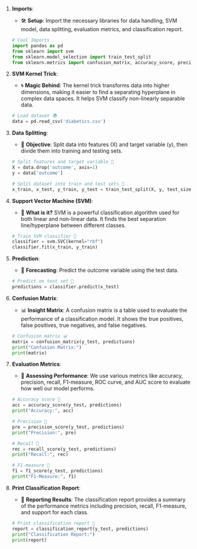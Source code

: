 
1. **Imports**: 
   - 🛠️ **Setup**: Import the necessary libraries for data handling, SVM model, data splitting, evaluation metrics, and classification report.
   
   ```python
   # Cool Imports
   import pandas as pd
   from sklearn import svm
   from sklearn.model_selection import train_test_split
   from sklearn.metrics import confusion_matrix, accuracy_score, precision_score, recall_score, f1_score, classification_report
   ```

2. **SVM Kernel Trick**: 
   - 🌀 **Magic Behind**: The kernel trick transforms data into higher dimensions, making it easier to find a separating hyperplane in complex data spaces. It helps SVM classify non-linearly separable data.
   
   ```python
   # Load dataset 📚
   data = pd.read_csv('diabetics.csv')
   ```

3. **Data Splitting**: 
   - 🎯 **Objective**: Split data into features (X) and target variable (y), then divide them into training and testing sets.
   
   ```python
   # Split features and target variable 🎯
   X = data.drop('outcome', axis=1)
   y = data['outcome']

   # Split dataset into train and test sets 🧩
   x_train, x_test, y_train, y_test = train_test_split(X, y, test_size=0.3)
   ```

4. **Support Vector Machine (SVM)**: 
   - 🤖 **What is it?** SVM is a powerful classification algorithm used for both linear and non-linear data. It finds the best separation line/hyperplane between different classes.
   
   ```python
   # Train SVM classifier 🤖
   classifier = svm.SVC(kernel="rbf")
   classifier.fit(x_train, y_train)
   ```

5. **Prediction**: 
   - 🔮 **Forecasting**: Predict the outcome variable using the test data.
   
   ```python
   # Predict on test set 🔮
   predictions = classifier.predict(x_test)
   ```

6. **Confusion Matrix**: 
   - 📊 **Insight Matrix**: A confusion matrix is a table used to evaluate the performance of a classification model. It shows the true positives, false positives, true negatives, and false negatives.
   
   ```python
   # Confusion matrix 📊
   matrix = confusion_matrix(y_test, predictions)
   print("Confusion Matrix:")
   print(matrix)
   ```

7. **Evaluation Metrics**: 
   - 📏 **Assessing Performance**: We use various metrics like accuracy, precision, recall, F1-measure, ROC curve, and AUC score to evaluate how well our model performs.
   
   ```python
   # Accuracy score 🎯
   acc = accuracy_score(y_test, predictions)
   print("Accuracy:", acc)

   # Precision 🎯
   pre = precision_score(y_test, predictions)
   print("Precision:", pre)

   # Recall 🎯
   rec = recall_score(y_test, predictions)
   print("Recall:", rec)

   # F1-measure 📏
   f1 = f1_score(y_test, predictions)
   print("F1-Measure:", f1)
   ```

8. **Print Classification Report**: 
   - 📄 **Reporting Results**: The classification report provides a summary of the performance metrics including precision, recall, F1-measure, and support for each class.
   
   ```python
   # Print classification report 📄
   report = classification_report(y_test, predictions)
   print("Classification Report:")
   print(report)
   ```
